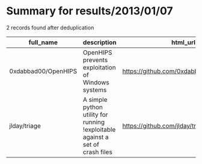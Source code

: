 
# Summary for results/2013/01/07
    
2 records found after deduplication

| full_name | description | html_url | matched_list | matched_count | pushed_at | size | stargazers_count | language | forks_count |
|---------------------|-------------------------------------------------------------------------------|----------------------------------------|----------------|-----------------|---------------------------|--------|--------------------|------------|---------------|
| 0xdabbad00/OpenHIPS | OpenHIPS prevents exploitation of Windows systems | https://github.com/0xdabbad00/OpenHIPS | ['exploit'] | 1 | 2013-01-07 19:58:35+00:00 | 804 | 34 | C++ | 23 |
| jlday/triage | A simple python utility for running !exploitable against a set of crash files | https://github.com/jlday/triage | ['exploit'] | 1 | 2013-01-07 18:33:54+00:00 | 128 | 2 | Python | 3 |
